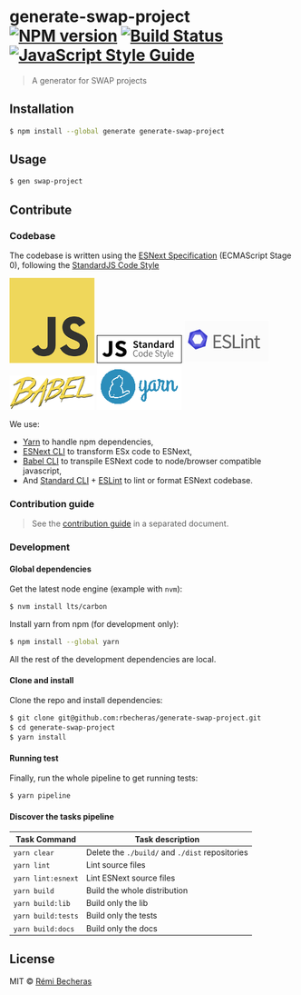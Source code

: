 # generate-swap-project [![NPM version](https://badge.fury.io/js/generate-swap-project.svg)](https://npmjs.org/package/generate-swap-project) [![Build Status](https://travis-ci.org/rbecheras/generate-swap-project.svg?branch=master)](https://travis-ci.org/rbecheras/generate-swap-project) [![JavaScript Style Guide](https://img.shields.io/badge/code_style-standard-brightgreen.svg)](https://standardjs.com)


> A generator for SWAP projects

## Installation

```sh
$ npm install --global generate generate-swap-project
```

## Usage

```sh
$ gen swap-project
```

## Contribute


### Codebase

The codebase is written using the [ESNext Specification](https://github.com/hemanth/es-next) (ECMAScript Stage 0), following the [StandardJS Code Style](https://standardjs.com/)

[![ECMASript](src/assets/img/js.png)](https://github.com/hemanth/es-next)
[![JavaScript Style Guide](src/assets/img/standard.png)](https://github.com/standard/standard)
[![ESLint](src/assets/img/eslint.png)](https://eslint.org)
[![Babel JS](src/assets/img/babel.png)](https://babeljs.io)
[![Yarn](src/assets/img/yarn.png)](https://yarnpkg.com/en/)

We use:

- [Yarn](https://yarnpkg.com/fr/) to handle npm dependencies,
- [ESNext CLI](https://github.com/esnext/esnext) to transform ESx code to ESNext,
- [Babel CLI](https://babeljs.io/) to transpile ESNext code to node/browser compatible javascript,
- And [Standard CLI](https://www.npmjs.com/package/standard) + [ESLint](https://eslint.org) to lint or format ESNext codebase.

### Contribution guide

> See the [contribution guide](contributing.md) in a separated document.

### Development

#### Global dependencies

Get the latest node engine (example with `nvm`):

```sh
$ nvm install lts/carbon
```

Install yarn from npm (for development only):

```sh
$ npm install --global yarn
```

All the rest of the development dependencies are local.

#### Clone and install

Clone the repo and install dependencies:

```sh
$ git clone git@github.com:rbecheras/generate-swap-project.git
$ cd generate-swap-project
$ yarn install
```
#### Running test

Finally, run the whole pipeline to get running tests:

```sh
$ yarn pipeline
```

#### Discover the tasks pipeline

| Task Command | Task description |
|---|---|
| `yarn clear` | Delete the `./build/` and `./dist` repositories |
| `yarn lint` | Lint source files |
| `yarn lint:esnext` | Lint ESNext source files |
| `yarn build` | Build the whole distribution |
| `yarn build:lib` | Build only the lib |
| `yarn build:tests` | Build only the tests |
| `yarn build:docs` | Build only the docs |

## License

MIT © [Rémi Becheras](https://github.com/rbecheras)
